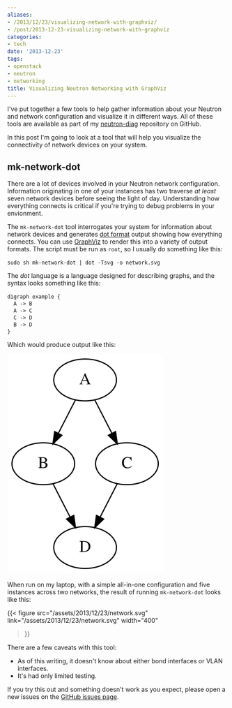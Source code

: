 ```yaml
---
aliases:
- /2013/12/23/visualizing-network-with-graphviz/
- /post/2013-12-23-visualizing-network-with-graphviz
categories:
- tech
date: '2013-12-23'
tags:
- openstack
- neutron
- networking
title: Visualizing Neutron Networking with GraphViz
---
```


I've put together a few tools to help gather information about your
Neutron and network configuration and visualize it in different ways.
All of these tools are available as part of my [neutron-diag][]
repository on GitHub.

[neutron-diag]: http://github.com/larsks/neutron-diag/

In this post I'm going to look at a tool that will help you visualize
the connectivity of network devices on your system.

<!-- more -->

## mk-network-dot

There are a lot of devices involved in your Neutron network
configuration.  Information originating in one of your instances has
two traverse *at least* seven network devices before seeing the light
of day.  Understanding how everything connects is critical if you're
trying to debug problems in your envionment.

The `mk-network-dot` tool interrogates your system for information
about network devices and generates [dot format][] output showing how
everything connects.  You can use [GraphViz][] to render this into a
variety of output formats.  The script must be run as `root`, so I
usually do something like this:

    sudo sh mk-network-dot | dot -Tsvg -o network.svg

The *dot* language is a language designed for describing graphs, and
the syntax looks something like this:

    digraph example {
      A -> B
      A -> C
      C -> D
      B -> D
    }

Which would produce output like this:

![Dot output example](/assets/2013/12/23/dot-example.svg)

When run on my laptop, with a simple all-in-one configuration and five
instances across two networks, the result of running `mk-network-dot`
looks like this:

{{< figure
src="/assets/2013/12/23/network.svg"
link="/assets/2013/12/23/network.svg"
width="400"
>}}

There are a few caveats with this tool:

- As of this writing, it doesn't know about either bond interfaces or
  VLAN interfaces.
- It's had only limited testing.

If you try this out and something doesn't work as you expect, please
open a new issues on the [GitHub issues page][issues].

[dot format]: http://en.wikipedia.org/wiki/DOT_%28graph_description_language%29
[graphviz]: http://www.graphviz.org/
[issues]: https://github.com/larsks/neutron-diag/issues
